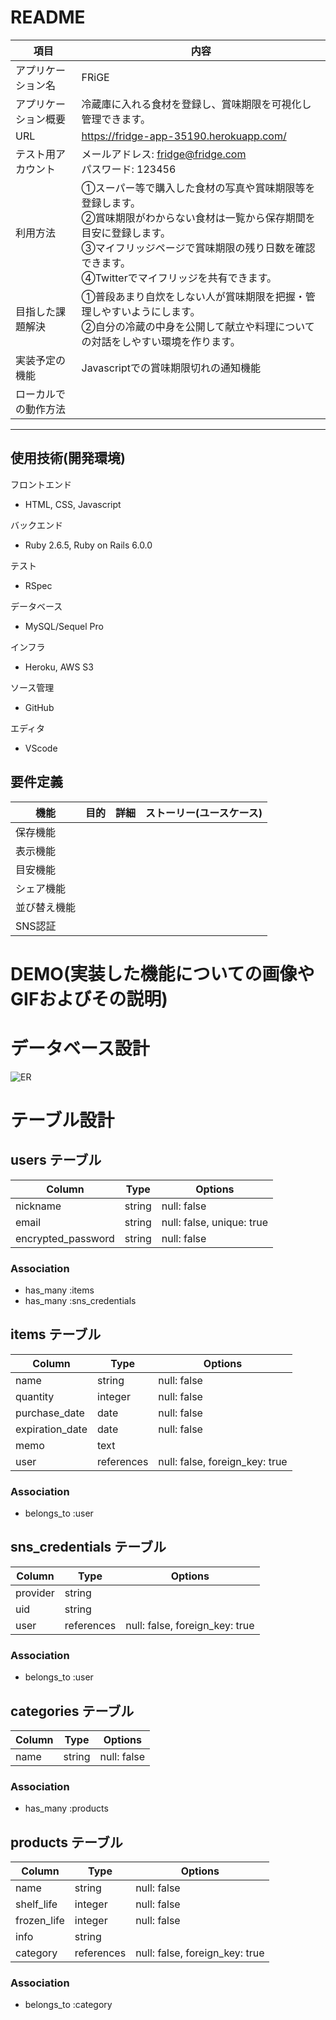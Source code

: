 # README

| 項目                 | 内容                                                         |
| -------------------- | ------------------------------------------------------------ |
| アプリケーション名   | FRiGE                                                        |
| アプリケーション概要 | 冷蔵庫に入れる食材を登録し、賞味期限を可視化し管理できます。 |
| URL                  | https://fridge-app-35190.herokuapp.com/                      |
| テスト用アカウント   | メールアドレス: fridge@fridge.com <br> パスワード: 123456    |
| 利用方法             | ①スーパー等で購入した食材の写真や賞味期限等を登録します。<br>②賞味期限がわからない食材は一覧から保存期間を目安に登録します。<br>③マイフリッジページで賞味期限の残り日数を確認できます。<br>④Twitterでマイフリッジを共有できます。 |
| 目指した課題解決     | ①普段あまり自炊をしない人が賞味期限を把握・管理しやすいようにします。 <br>②自分の冷蔵の中身を公開して献立や料理についての対話をしやすい環境を作ります。 |
| 実装予定の機能       | Javascriptでの賞味期限切れの通知機能                         |
| ローカルでの動作方法 |                                                              |

***
## 使用技術(開発環境)

フロントエンド
- HTML, CSS, Javascript

バックエンド
-  Ruby 2.6.5, Ruby on Rails 6.0.0

テスト
- RSpec

データベース
- MySQL/Sequel Pro

インフラ
- Heroku, AWS S3

ソース管理
- GitHub

エディタ
- VScode


## 要件定義

| 機能         | 目的 |詳細   | ストーリー(ユースケース)     |
| ------------ | ------ | ----------- | ----- |
| 保存機能     |  |  |
| 表示機能     |  |  |
| 目安機能     |  |  |
| シェア機能   |  |  |
| 並び替え機能 |  |  |
| SNS認証      |  |  |


# DEMO(実装した機能についての画像やGIFおよびその説明)


# データベース設計
![ER](https://user-images.githubusercontent.com/78527774/117104660-82cc9c80-adb7-11eb-8bad-88ebee1de9c4.png)

# テーブル設計

## users テーブル

| Column             | Type   | Options                   |
| ------------------ | ------ | ------------------------- |
| nickname           | string | null: false               |
| email              | string | null: false, unique: true |
| encrypted_password | string | null: false               |

### Association

- has_many :items
- has_many :sns_credentials

## items テーブル

| Column          | Type       | Options                        |
| --------------- | ---------- | ------------------------------ |
| name            | string     | null: false                    |
| quantity        | integer    | null: false                    |
| purchase_date   | date       | null: false                    |
| expiration_date | date       | null: false                    |
| memo            | text       |                                |
| user            | references | null: false, foreign_key: true |

### Association

- belongs_to :user

## sns_credentials テーブル

| Column   | Type       | Options                        |
| -------- | ---------- | ------------------------------ |
| provider | string     |                                |
| uid      | string     |                                |
| user     | references | null: false, foreign_key: true |

### Association

- belongs_to :user

## categories テーブル

| Column | Type   | Options     |
| ------ | ------ | ----------- |
| name   | string | null: false |

### Association

- has_many :products

## products テーブル

| Column      | Type       | Options                        |
| ----------  | ---------- | ------------------------------ |
| name        | string     | null: false                    |
| shelf_life  | integer    | null: false                    |
| frozen_life | integer    | null: false                    |
| info        | string     |                                |
| category    | references | null: false, foreign_key: true |

### Association

- belongs_to :category